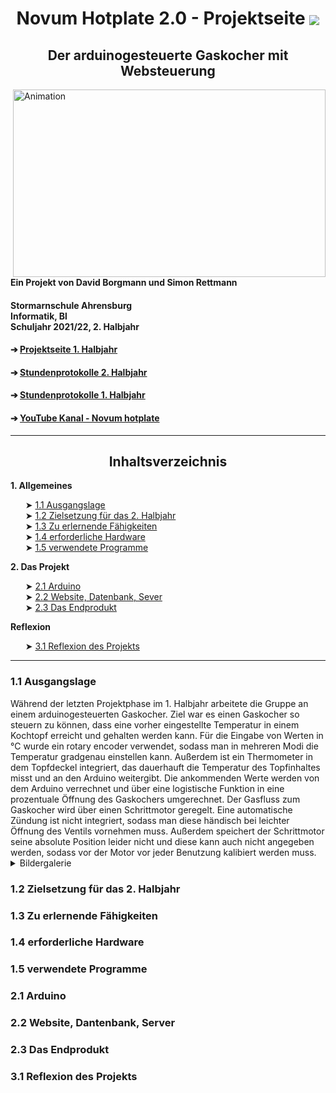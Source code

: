<html>
<head>
<h1 align="center"> Novum Hotplate 2.0 - Projektseite <img align="center" src="https://user-images.githubusercontent.com/88385654/161974070-e4a0fdf8-0add-486b-9a34-8e11fd9d6ffb.png">
 </h1>

<h2 align="center"> Der arduinogesteuerte Gaskocher mit Websteuerung </h2>
</head>
<img align="right" alt="Animation" width="500" height="300" src="https://user-images.githubusercontent.com/88385654/144711039-e3602339-827f-42a6-b684-b21d3ee8bcf1.gif">
<h4 align="left"> Ein Projekt von David Borgmann und Simon Rettmann</h4>
<h4 align="left"> Stormarnschule Ahrensburg <br/> Informatik, Bl <br/> Schuljahr 2021/22, 2. Halbjahr </br> </h4>

<body>
<h4 align="left"> &#10132; <a href="https://github.com/simonrettmann/Projektseite"> Projektseite 1. Halbjahr</a> </h4> 
<h4 align="left"> &#10132; <a href="https://github.com/simonrettmann/Stundenprotokolle-2.-Halbjahr"> Stundenprotokolle 2. Halbjahr</a> </h4> 
<h4 align="left"> &#10132; <a href="https://github.com/simonrettmann/Stundenprotokolle"> Stundenprotokolle 1. Halbjahr</a> </h4> 
<h4 align="left"> &#10132; <a href="https://www.youtube.com/channel/UCEljeGxqUxyXQlMq9Q-U8_w"> YouTube Kanal - Novum hotplate</a> </h4>
  
</body>
<hr>
<body>
  
<h2 align="center"> Inhaltsverzeichnis </h2>
  
<b> 1. Allgemeines </b>
<br/>
<ul>
&#10148; <a href="#Rückblick"> 1.1 Ausgangslage</a> <br/>
&#10148; <a href="#Zielsetzung"> 1.2 Zielsetzung für das 2. Halbjahr</a> <br/>
&#10148; <a href="#Lernen"> 1.3 Zu erlernende Fähigkeiten</a> <br/>
&#10148; <a href="#Hardware"> 1.4 erforderliche Hardware</a> <br/>
&#10148; <a href="#Software"> 1.5 verwendete Programme</a>
</ul>
  
<b> 2. Das Projekt</b>
<br/>
<ul>
&#10148; <a href="#Arduino"> 2.1 Arduino</a> <br/>
&#10148; <a href="#Website"> 2.2 Website, Datenbank, Sever</a> <br/>
&#10148; <a href="Endprodukt"> 2.3 Das Endprodukt</a>
</ul>
  
<b>Reflexion</b>
<br/>
<ul>
&#10148; <a href="#Reflexion"> 3.1 Reflexion des Projekts</a>
</ul>
</body>
<hr>

<h3> <a id="#Rückblick"> 1.1 Ausgangslage</a></h3>

<body>
Während der letzten Projektphase im 1. Halbjahr arbeitete die Gruppe an einem arduinogesteuerten Gaskocher. Ziel war es einen Gaskocher so steuern zu können, dass eine vorher eingestellte Temperatur in einem Kochtopf erreicht und gehalten werden kann. Für die Eingabe von Werten in °C wurde ein rotary encoder verwendet, sodass man in mehreren Modi die Temperatur gradgenau einstellen kann. Außerdem ist ein Thermometer in dem Topfdeckel integriert, das dauerhauft die Temperatur des Topfinhaltes misst und an den Arduino weitergibt. Die ankommenden Werte werden von dem Arduino verrechnet und über eine logistische Funktion in eine prozentuale Öffnung des Gaskochers umgerechnet. Der Gasfluss zum Gaskocher wird über einen Schrittmotor geregelt. Eine automatische Zündung ist nicht integriert, sodass man diese händisch bei leichter Öffnung des Ventils vornehmen muss. Außerdem speichert der Schrittmotor seine absolute Position leider nicht und diese kann auch nicht angegeben werden, sodass vor der Motor vor jeder Benutzung kalibiert werden muss. 

<details>
 <summary>Bildergalerie</summary>
 <b> Bild vom Kochtopf mit integrierten Thermometer</b> <br/>
 <img width="300" alt="Kochtopf" align="left" src="https://user-images.githubusercontent.com/88385654/162032493-22a59161-c6d7-4ef2-a78b-cc23bafafbe6.jpg">

 <b> Bild vom Schrittmotor auf der Gasflasche</b> <br/>
 <img alt="Schrittmotor" align="center" width="300" src="https://user-images.githubusercontent.com/88385654/162031011-f48fb0e4-3051-428b-b170-a0e1aee11551.jpg">
 <b> Bild vom Topf auf dem Gaskocher</b>
 <img alt="Gaskocher" align="right" width="300" src="https://user-images.githubusercontent.com/88385654/162033366-8405766e-8f9f-4c3a-960a-1e25023ee066.jpg">

 </details>
</body>


<h3> <a id="#Zielsetzung"> 1.2 Zielsetzung für das 2. Halbjahr </a></h3>


<h3> <a id="#Lernen"> 1.3 Zu erlernende Fähigkeiten </a></h3>


<h3> <a id="#Hardware"> 1.4 erforderliche Hardware </a></h3>


<h3> <a id="#Software"> 1.5 verwendete Programme</a></h3>


<h3> <a id="#Arduino"> 2.1 Arduino </a></h3>


<h3> <a id="#Website"> 2.2 Website, Dantenbank, Server </a></h3>


<h3> <a id="#Endprodukt"> 2.3 Das Endprodukt </a></h3>


<h3> <a id="#Relexion"> 3.1 Reflexion des Projekts </a></h3>


